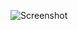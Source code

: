 ![Screenshot](https://raw.githubusercontent.com/Cryakl/Ultimate-RAT-Collection/refs/heads/main/Almjhool/Screenshot.png)
